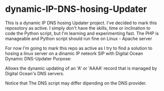 # dynamic-IP-DNS-hosing-Updater
This is a dynamic IP DNS hosing Updater project.
I've decided to mark this reposotory as active. I simply don't have the skills, time or inclination to code the Python script, but I'm learning and experimenting fast. The PHP is manageable and Python script should run fine on Linux - Apache server 

For now I'm going to mark this repo as active as I try to find a solution to hosing a linux server on a dinamic IP neteork SIP with
Digital Ocean Dynamic DNS-Updater
Purpose:

Allows the dynamic updating of an 'A' or 'AAAA' record that is managed by Digital Ocean's DNS servers.

Notice that The DNS script may differ dipending on the DNS provider.
